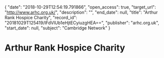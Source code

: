{
  "date": "2018-10-29T12:54:19.791866", 
  "open_access": true, 
  "target_url": "http://www.arhc.org.uk/", 
  "description": "", 
  "end_date": null, 
  "title": "Arthur Rank Hospice Charity", 
  "record_id": "20181029T125419/IFdVlUb1eHjtECyiuzgHEA==", 
  "publisher": "arhc.org.uk", 
  "start_date": null, 
  "subject": "Cambridge Network"
}

# Arthur Rank Hospice Charity

